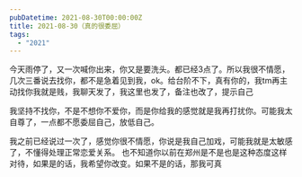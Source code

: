 ```yaml
---
pubDatetime: 2021-08-30T00:00:00Z
title: 2021-08-30（真的很委屈）
tags:
  - "2021"
---
```


今天雨停了，又一次喊你出来，你又是要洗头。都已经3点了。所以我很不情愿，几次三番说去找你，都不是急着见到我，ok。给台阶不下，真有你的，我tm再主动找你我就是贱，我聊天发了，我这里也发了，备注也改了，提示自己

我坚持不找你，不是不想你不爱你，而是你给我的感觉就是我再打扰你。可能我太自尊了，一点都不愿委屈自己，放低自己。

我之前已经说过一次了，感觉你很不情愿，你说是我自己加戏，可能我就是太敏感了，不懂得处理正常恋爱关系。
也不知道你以前在郑州是不是也是这种态度这样对待，如果是的话，我希望你改变。如果不是的话，那我可真
